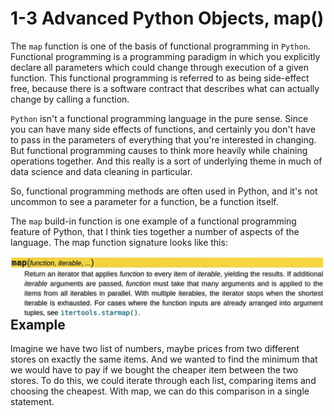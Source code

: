 # 1-3 Advanced Python Objects, map()

The `map` function is one of the basis of functional programming in `Python`. Functional programming is a programming paradigm in which you explicitly declare all parameters which could change through execution of a given function. This functional programming is referred to as being side-effect free, because there is a software contract that describes what can actually change by calling a function.

`Python` isn't a functional programming language in the pure sense. Since you can have many side effects of functions, and certainly you don't have to pass in the parameters of everything that you're interested in changing. But functional programming causes to think more heavily while chaining operations together. And this really is a sort of underlying theme in much of data science and data cleaning in particular.

So, functional programming methods are often used in Python, and it's not uncommon to see a parameter for a function, be a function itself.

The `map` build-in function is one example of a functional programming feature of Python, that I think ties together a number of aspects of the language. The map function signature looks like this:

<img src="https://github.com/siyinghan/Notes/raw/master/Applied%20Data%20Science%20with%20Python%20(Coursera%20Specialization)/01%20Introduction%20to%20Data%20Science%20in%20Python/Image/001.png" alt="001" align='left' width=’80‘/>

<br/>

Example
------
Imagine we have two list of numbers, maybe prices from two different stores on exactly the same items. And we wanted to find the minimum that we would have to pay if we bought the cheaper item between the two stores.
To do this, we could iterate through each list, comparing items and choosing the cheapest. With map, we can do this comparison in a single statement.

